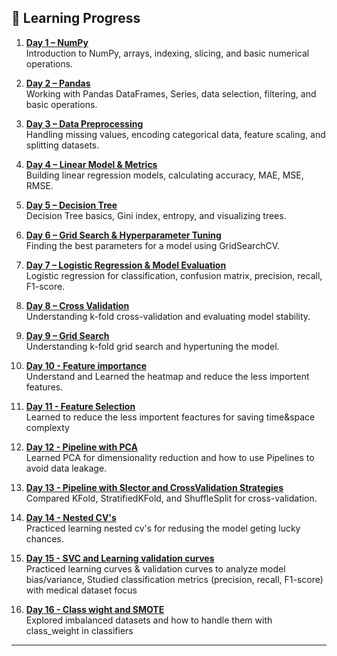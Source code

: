 ## 📅 Learning Progress

1. **[Day 1 – NumPy](Day_01_Numpy.ipynb)**  
   Introduction to NumPy, arrays, indexing, slicing, and basic numerical operations.

2. **[Day 2 – Pandas](notebooks/notebook_1/Day_02_Pandas.ipynb)**  
   Working with Pandas DataFrames, Series, data selection, filtering, and basic operations.

3. **[Day 3 – Data Preprocessing](notebooks/notebook_1/Day_03_Data_Preprocessing.ipynb)**  
   Handling missing values, encoding categorical data, feature scaling, and splitting datasets.

4. **[Day 4 – Linear Model & Metrics](notebooks/notebook_1/Day_04_Linear_Model_and_Metrics.ipynb)**  
   Building linear regression models, calculating accuracy, MAE, MSE, RMSE.

5. **[Day 5 – Decision Tree](notebooks/notebook_1/Day_05_Decision_Tree.ipynb)**  
   Decision Tree basics, Gini index, entropy, and visualizing trees.

6. **[Day 6 – Grid Search & Hyperparameter Tuning](notebooks/notebook_1/Day_06_GridSearch_Hyperparameter_Tuning.ipynb)**  
   Finding the best parameters for a model using GridSearchCV.

7. **[Day 7 – Logistic Regression & Model Evaluation](notebooks/notebook_1/Day_07_Logistic_Regression_and_Model_Evaluation.ipynb)**  
   Logistic regression for classification, confusion matrix, precision, recall, F1-score.

8. **[Day 8 – Cross Validation](notebooks/notebook_1/Day_08_Cross_Validation.ipynb)**  
   Understanding k-fold cross-validation and evaluating model stability.

9. **[Day 9 – Grid Search](notebooks/notebook_1/Day_09_gridsearchcv_decisiontree.ipynb)**  
   Understanding k-fold grid search and hypertuning the model.
   
10. **[Day 10 - Feature importance](notebooks/notebook_1/Day_10_feature_importance_selection.ipynb)**  
   Understand and Learned the heatmap and reduce the less importent features.

11. **[Day 11 - Feature Selection](notebooks/notebook_1/Day_11_RF_FeatureSelection.ipynb)**  
   Learned to reduce the less importent feactures for saving time&space complexty

12. **[Day 12 - Pipeline with PCA](notebooks/notebook_1/Day_12_pipeline_with_pca.ipynb)**  
   Learned PCA for dimensionality reduction and how to use Pipelines to avoid data leakage.

13. **[Day 13 - Pipeline with Slector and CrossValidation Strategies](notebooks/notebook_1/Day_13_00_Pipeline_with_slector.ipynb)**  
     Compared KFold, StratifiedKFold, and ShuffleSplit for cross-validation.

14. **[Day 14 - Nested CV's](notebooks/notebook_1/Day_14_nested_CV_.ipynb)**  
   Practiced learning nested cv's for redusing the model geting lucky chances.

15. **[Day 15 - SVC and Learning validation curves](notebooks/notebook_1/Day_15_00_svc_and_Learning_validationcurves.ipynb)**  
   Practiced learning curves & validation curves to analyze model bias/variance,
   Studied classification metrics (precision, recall, F1-score) with medical dataset focus

16. **[Day 16 - Class wight and SMOTE](notebooks/notebook_1/Day_16_class_wight_&_SMOTE.ipynb)**  
  Explored imbalanced datasets and how to handle them with class_weight in classifiers
---
